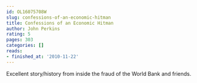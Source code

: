 ```yaml
---
id: OL16075708W
slug: confessions-of-an-economic-hitman
title: Confessions of an Economic Hitman
author: John Perkins
rating: 5
pages: 303
categories: []
reads:
- finished_at: '2010-11-22'
---
```

Excellent story/history from inside the fraud of the World Bank and friends.
